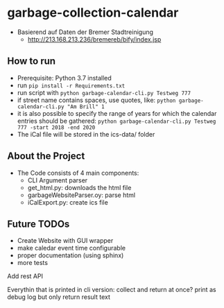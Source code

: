 # garbage-collection-calendar

 - Basierend auf Daten der Bremer Stadtreinigung 
    - http://213.168.213.236/bremereb/bify/index.jsp

## How to run
 - Prerequisite: Python 3.7 installed
 - run `pip install -r Requirements.txt`
 - run script with `python garbage-calendar-cli.py Testweg 777`
 - if street name contains spaces, use quotes, like: `python garbage-calendar-cli.py "Am Brill" 1`
 - it is also possible to specify the range of years for which the calendar entries should be gathered: 
 `python garbage-calendar-cli.py Testweg 777 -start 2018 -end 2020`
 - The iCal file will be stored in the ics-data/ folder


## About the Project
 - The Code consists of 4 main components:
    - CLI Argument parser
	- get_html.py: downloads the html file
	- garbageWebsiteParser.oy: parse html
	- iCalExport.py: create ics file

## Future TODOs
 - Create Website with GUI wrapper
 - make caledar event time configurable
 - proper documentation (using sphinx)
 - more tests
 
 
 Add rest API
 
 Everythin that is printed in cli version:
 collect and return at once?
 print as debug log but only return result text
 
 
 